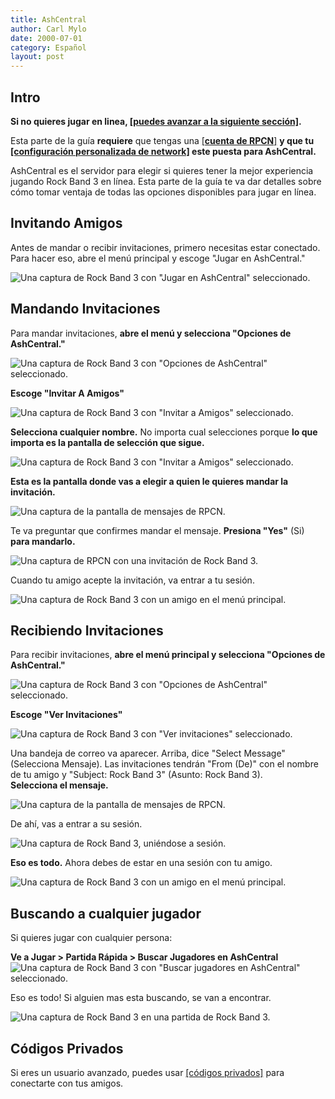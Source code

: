```yaml
---
title: AshCentral
author: Carl Mylo
date: 2000-07-01
category: Español
layout: post
---
```


## Intro

**Si no quieres jugar en linea, [[puedes avanzar a la siguiente sección]](https://rb3pc.milohax.org/espanol/conexiondirecta/).**

Esta parte de la guía **requiere** que tengas una [[**cuenta de RPCN**]](https://rb3pc.milohax.org/espanol/rpcn/) **y que tu [[configuración personalizada de network]](https://rb3pc.milohax.org/espanol/configuracionpersonalizada/#network) este puesta para AshCentral.**

AshCentral es el servidor para elegir si quieres tener la mejor experiencia jugando Rock Band 3 en línea. Esta parte de la guía te va dar detalles sobre cómo tomar ventaja de todas las opciones disponibles para jugar en línea.

## Invitando Amigos

Antes de mandar o recibir invitaciones, primero necesitas estar conectado. Para hacer eso, abre el menú principal y escoge "Jugar en AshCentral."

![Una captura de Rock Band 3 con "Jugar en AshCentral" seleccionado.](https://raw.githubusercontent.com/hmxmilohax/rb3-pc/main/assets/images/ash/ashcentrales.png "Jugar en AshCentral")

## Mandando Invitaciones

Para mandar invitaciones, **abre el menú y selecciona "Opciones de AshCentral."**

![Una captura de Rock Band 3 con "Opciones de AshCentral" seleccionado.](https://raw.githubusercontent.com/hmxmilohax/rb3-pc/main/assets/images/ash/ashoptionses.png "Opciones de AshCentral")

**Escoge "Invitar A Amigos"**

![Una captura de Rock Band 3 con "Invitar a Amigos" seleccionado.](https://raw.githubusercontent.com/hmxmilohax/rb3-pc/main/assets/images/ash/invitees.png "Invitar a Amigos")

**Selecciona cualquier nombre.** No importa cual selecciones porque **lo que importa es la pantalla de selección que sigue.**

![Una captura de Rock Band 3 con "Invitar a Amigos" seleccionado.](https://raw.githubusercontent.com/hmxmilohax/rb3-pc/main/assets/images/ash/invfriendses.png "Invitar a Amigos")

**Esta es la pantalla donde vas a elegir a quien le quieres mandar la invitación.**

![Una captura de la pantalla de mensajes de RPCN.](https://raw.githubusercontent.com/hmxmilohax/rb3-pc/main/assets/images/ash/invrpcnlistes.png "Select Message To Send (Seleccionar mensaje para mandar)")

Te va preguntar que confirmes mandar el mensaje. **Presiona "Yes"** (Si) **para mandarlo.**

![Una captura de RPCN con una invitación de Rock Band 3.](https://raw.githubusercontent.com/hmxmilohax/rb3-pc/main/assets/images/ash/invitemsges.png "Send message to friend? (Enviar mensaje a un amigo)")

Cuando tu amigo acepte la invitación, va entrar a tu sesión.

![Una captura de Rock Band 3 con un amigo en el menú principal.](https://raw.githubusercontent.com/hmxmilohax/rb3-pc/main/assets/images/ash/rb3joinedes.png "Rock Band 3: Menú principal con un amigo")


## Recibiendo Invitaciones

Para recibir invitaciones, **abre el menú principal y selecciona "Opciones de AshCentral."**

![Una captura de Rock Band 3 con "Opciones de AshCentral" seleccionado.](https://raw.githubusercontent.com/hmxmilohax/rb3-pc/main/assets/images/ash/ashoptionses.png "Opciones de AshCentral")

**Escoge "Ver Invitaciones"**

![Una captura de Rock Band 3 con "Ver invitaciones" seleccionado.](https://raw.githubusercontent.com/hmxmilohax/rb3-pc/main/assets/images/ash/invcheckes.png "Ver Invitaciones")

Una bandeja de correo va aparecer. Arriba, dice "Select Message" (Selecciona Mensaje). Las invitaciones tendrán "From (De)" con el nombre de tu amigo y "Subject: Rock Band 3" (Asunto: Rock Band 3).  
**Selecciona el mensaje.**

![Una captura de la pantalla de mensajes de RPCN.](https://raw.githubusercontent.com/hmxmilohax/rb3-pc/main/assets/images/ash/invmsges.png "Select Message (Selecciona Mensaje)")

De ahí, vas a entrar a su sesión.

![Una captura de Rock Band 3, uniéndose a sesión.](https://raw.githubusercontent.com/hmxmilohax/rb3-pc/main/assets/images/ash/invjoines.png "Rock Band 3: Uniéndose a Sesión")

**Eso es todo.** Ahora debes de estar en una sesión con tu amigo.

![Una captura de Rock Band 3 con un amigo en el menú principal.](https://raw.githubusercontent.com/hmxmilohax/rb3-pc/main/assets/images/ash/rb3joinedes.png "Rock Band 3: Menú principal con un amigo")

## Buscando a cualquier jugador

Si quieres jugar con cualquier persona:

**Ve a Jugar  > Partida Rápida > Buscar Jugadores en AshCentral**
![Una captura de Rock Band 3 con "Buscar jugadores en AshCentral" seleccionado.](https://raw.githubusercontent.com/hmxmilohax/rb3-pc/main/assets/images/ash/findashcentralplayerses.png "Buscar Jugadores en AshCentral")

Eso es todo! Si alguien mas esta buscando, se van a encontrar.

![Una captura de Rock Band 3 en una partida de Rock Band 3.](https://raw.githubusercontent.com/hmxmilohax/rb3-pc/main/assets/images/ash/hostlobbyes.png "Buscando Jugadores en AshCentral")

## Códigos Privados

Si eres un usuario avanzado, puedes usar [[códigos privados]](https://rb3pc.milohax.org/espanol/configuracionadicional/#intro-2) para conectarte con tus amigos.
